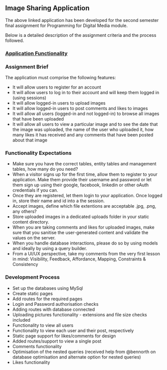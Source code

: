 ## Image Sharing Application

The above linked application has been developed for the second semester final assignment for Programming for Digital Media module.

Below is a detailed description of the assignment criteria and the process followed.

### [Application Functionality](https://github.com/hyang-gi/image-share-app/blob/main/functionality.md)

### Assignment Brief

The application must comprise the following features:

* It will allow users to register for an account
* It will allow users to log in to their account and will keep them logged in (using sessions)
* It will allow logged-in users to upload images
* It will allow logged-in users to post comments and likes to images
* It will allow all users (logged-in and not logged-in) to browse all images that have been uploaded
* It will allow all users to view a particular image and to see the date that the image was uploaded, the name of the user who uploaded it, how many likes it has received and any comments that have been posted about that image

### Functionality Expectations

* Make sure you have the correct tables, entity tables and management tables, how many do you need?
* When a visitor signs up for the first time, allow them to register to your application. Make them provide their username and password or let them sign up using their google, facebook, linkedin or other oAuth credentials if you can.
* Once they are registered, let them login to your application. Once logged in, store their name and id into a the session.
* Accept images, define which file extentions are acceptable .jpg, .png, any others?
* Store uploaded images in a dedicated uploads folder in your static content directory.
* When you are taking comments and likes for uploaded images, make sure that you sanitise the user-generated content and validate the values on the server.
* When you handle database interactions, please do so by using models and ideally by using a query builder.
* From a UI/UX perspective, take my comments from the very first lesson in mind:  Visibility, Feedback, Affordance, Mapping, Constraints & Consistency


### Development Process

* Set up the databases using MySql
* Create static pages 
* Add routes for the required pages
* Login and Password authorisation checks
* Adding routes with database connected 
* Uploading pictures functionality - extensions and file size checks included
* Functionality to view all users
* Functionality to view each user and their post, respectively
* Static page support for likes/comments for design 
* Added routes/support to view a single post 
* Comments functionality 
* Optimisation of the nested queries (received help from @bennorth on database optimisation and alternate option for nested queries)
* Likes functionality
